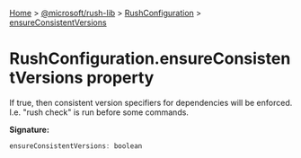 [Home](./index) &gt; [@microsoft/rush-lib](./rush-lib.md) &gt; [RushConfiguration](./rush-lib.rushconfiguration.md) &gt; [ensureConsistentVersions](./rush-lib.rushconfiguration.ensureconsistentversions.md)

# RushConfiguration.ensureConsistentVersions property

If true, then consistent version specifiers for dependencies will be enforced. I.e. "rush check" is run before some commands.

**Signature:**
```javascript
ensureConsistentVersions: boolean
```
